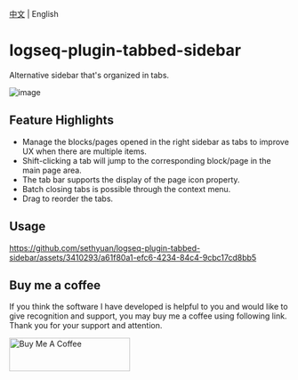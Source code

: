 [中文](README.md) | English

# logseq-plugin-tabbed-sidebar

Alternative sidebar that's organized in tabs.

![image](https://github.com/sethyuan/logseq-plugin-tabbed-sidebar/assets/3410293/48a6d87e-3a47-4b1f-886e-d3d942be83a5)

## Feature Highlights

- Manage the blocks/pages opened in the right sidebar as tabs to improve UX when there are multiple items.
- Shift-clicking a tab will jump to the corresponding block/page in the main page area.
- The tab bar supports the display of the page icon property.
- Batch closing tabs is possible through the context menu.
- Drag to reorder the tabs.

## Usage

https://github.com/sethyuan/logseq-plugin-tabbed-sidebar/assets/3410293/a61f80a1-efc6-4234-84c4-9cbc17cd8bb5

## Buy me a coffee

If you think the software I have developed is helpful to you and would like to give recognition and support, you may buy me a coffee using following link. Thank you for your support and attention.

<a href="https://www.buymeacoffee.com/sethyuan" target="_blank"><img src="https://cdn.buymeacoffee.com/buttons/v2/default-blue.png" alt="Buy Me A Coffee" style="height: 60px !important;width: 217px !important;" ></a>
